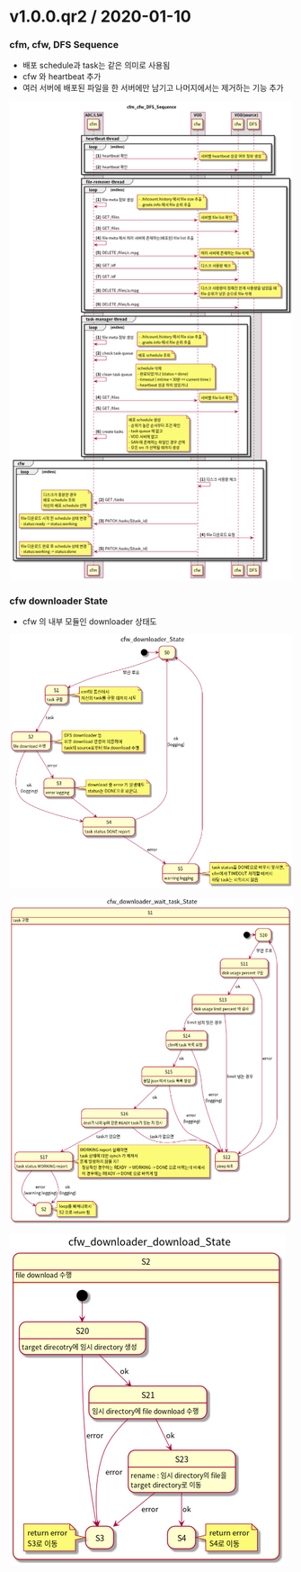 v1.0.0.qr2 / 2020-01-10
===================
### cfm, cfw, DFS Sequence

- 배포 schedule과 task는 같은 의미로 사용됨
- cfw 와 heartbeat 추가
- 여러 서버에 배포된 파일을 한 서버에만 남기고 나머지에서는 제거하는 기능 추가

![cfm_cfw_DFS_Sequence](cfm_cfw_DFS_Sequence.png)

### cfw downloader State

- cfw 의 내부 모듈인 downloader 상태도

![cfw_downloader_State](cfw_downloader_State.png)

![cfw_downloader_wait_task_State](cfw_downloader_wait_task_State.png)

![cfw_downloader_download_State](cfw_downloader_download_State.png)
